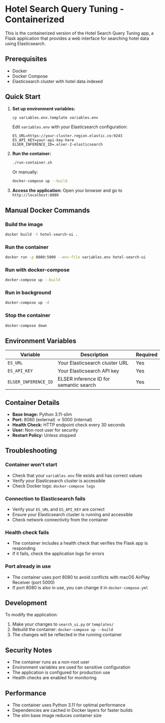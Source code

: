 # Hotel Search Query Tuning - Containerized

This is the containerized version of the Hotel Search Query Tuning app, a Flask application that provides a web interface for searching hotel data using Elasticsearch.

## Prerequisites

- Docker
- Docker Compose
- Elasticsearch cluster with hotel data indexed

## Quick Start

1. **Set up environment variables:**
   ```bash
   cp variables.env.template variables.env
   ```
   
   Edit `variables.env` with your Elasticsearch configuration:
   ```env
   ES_URL=https://your-cluster.region.elastic.co:9243
   ES_API_KEY=your-api-key-here
   ELSER_INFERENCE_ID=.elser-2-elasticsearch
   ```

2. **Run the container:**
   ```bash
   ./run-container.sh
   ```
   
   Or manually:
   ```bash
   docker-compose up --build
   ```

3. **Access the application:**
   Open your browser and go to `http://localhost:8080`

## Manual Docker Commands

### Build the image
```bash
docker build -t hotel-search-ui .
```

### Run the container
```bash
docker run -p 8080:5000 --env-file variables.env hotel-search-ui
```

### Run with docker-compose
```bash
docker-compose up --build
```

### Run in background
```bash
docker-compose up -d
```

### Stop the container
```bash
docker-compose down
```

## Environment Variables

| Variable | Description | Required |
|----------|-------------|----------|
| `ES_URL` | Your Elasticsearch cluster URL | Yes |
| `ES_API_KEY` | Your Elasticsearch API key | Yes |
| `ELSER_INFERENCE_ID` | ELSER inference ID for semantic search | Yes |

## Container Details

- **Base Image:** Python 3.11-slim
- **Port:** 8080 (external) → 5000 (internal)
- **Health Check:** HTTP endpoint check every 30 seconds
- **User:** Non-root user for security
- **Restart Policy:** Unless stopped

## Troubleshooting

### Container won't start
- Check that your `variables.env` file exists and has correct values
- Verify your Elasticsearch cluster is accessible
- Check Docker logs: `docker-compose logs`

### Connection to Elasticsearch fails
- Verify your `ES_URL` and `ES_API_KEY` are correct
- Ensure your Elasticsearch cluster is running and accessible
- Check network connectivity from the container

### Health check fails
- The container includes a health check that verifies the Flask app is responding
- If it fails, check the application logs for errors

### Port already in use
- The container uses port 8080 to avoid conflicts with macOS AirPlay Receiver (port 5000)
- If port 8080 is also in use, you can change it in `docker-compose.yml`

## Development

To modify the application:

1. Make your changes to `search_ui.py` or `templates/`
2. Rebuild the container: `docker-compose up --build`
3. The changes will be reflected in the running container

## Security Notes

- The container runs as a non-root user
- Environment variables are used for sensitive configuration
- The application is configured for production use
- Health checks are enabled for monitoring

## Performance

- The container uses Python 3.11 for optimal performance
- Dependencies are cached in Docker layers for faster builds
- The slim base image reduces container size 